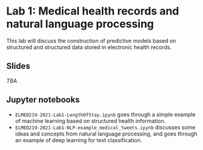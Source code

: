 # Lab 1: Medical health records and natural language processing

This lab will discuss the construction of predictive models based on structured and structured data stored in electronic health records. 


## Slides

_TBA_

## Jupyter notebooks

* `ELMED219-2021-Lab1-LengthOfStay.ipynb` goes through a simple example of machine learning based on structured health information.
* `ELMED219-2021-Lab1-NLP-example_medical_tweets.ipynb` discusses some ideas and concepts from natural language processing, and goes through an example of deep learning for text classification.